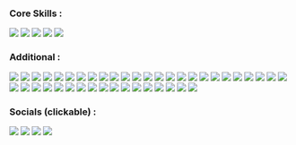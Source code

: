 ### Core Skills :
<p>
  <a href="#"><img src="https://img.shields.io/badge/Red%20Hat-EE0000?style=for-the-badge&logo=redhat&logoColor=white"/></a>
  <img src="https://img.shields.io/badge/Ansible-EE0000?style=for-the-badge&logo=ansible&logoColor=white"/>
  <img src="https://img.shields.io/badge/Amazon%20AWS-232F3E?style=for-the-badge&logo=amazonaws&logoColor=white"/>
  <img src="https://img.shields.io/badge/Patching-4CAF50?style=for-the-badge&logo=linux&logoColor=white"/>
  <img src="https://img.shields.io/badge/Monitoring-183A61?style=for-the-badge&logo=prometheus&logoColor=white"/>
</p>

### Additional :
<p>
  <!-- OS / Platforms -->
  <img src="https://img.shields.io/badge/Debian-A81D33?style=for-the-badge&logo=debian&logoColor=white"/>
  <img src="https://img.shields.io/badge/Ubuntu-E95420?style=for-the-badge&logo=ubuntu&logoColor=white"/>
  <img src="https://img.shields.io/badge/Kali_Linux-557C94?style=for-the-badge&logo=kali-linux&logoColor=white"/>
  <img src="https://img.shields.io/badge/Windows-0078D6?style=for-the-badge&logo=windows&logoColor=white"/>

  <!-- Cloud & Infra -->
  <img src="https://img.shields.io/badge/AWS_EC2-FF9900?style=for-the-badge&logo=amazonec2&logoColor=white"/>
  <img src="https://img.shields.io/badge/AWS_S3-569A31?style=for-the-badge&logo=amazons3&logoColor=white"/>
  <img src="https://img.shields.io/badge/AWS_IAM-232F3E?style=for-the-badge&logo=amazonaws&logoColor=white"/>
  <img src="https://img.shields.io/badge/AWS_Amplify-FF9900?style=for-the-badge&logo=awsamplify&logoColor=white"/>
  <img src="https://img.shields.io/badge/AWS_Lambda-FF9900?style=for-the-badge&logo=awslambda&logoColor=white"/>
  <img src="https://img.shields.io/badge/Azure_DevOps-0078D7?style=for-the-badge&logo=azuredevops&logoColor=white"/>
  <img src="https://img.shields.io/badge/Red_Hat_Satellite-EE0000?style=for-the-badge&logo=redhat&logoColor=white"/>

  <!-- Monitoring & Security -->
  <img src="https://img.shields.io/badge/Checkmk-15D1A0?style=for-the-badge&logo=checkmk&logoColor=white"/>
  <img src="https://img.shields.io/badge/SCOM-0078D4?style=for-the-badge&logo=microsoft&logoColor=white"/>
  <img src="https://img.shields.io/badge/Tenable.io-2D9CDB?style=for-the-badge&logo=tenable&logoColor=white"/>

  <!-- Automation & Scripting -->
  <img src="https://img.shields.io/badge/Bash-4EAA25?style=for-the-badge&logo=gnubash&logoColor=white"/>
  <img src="https://img.shields.io/badge/PowerShell-2CA5E0?style=for-the-badge&logo=powershell&logoColor=white"/>
  <img src="https://img.shields.io/badge/Python-3776AB?style=for-the-badge&logo=python&logoColor=white"/>
  <img src="https://img.shields.io/badge/YAML-CB171E?style=for-the-badge&logo=yaml&logoColor=white"/>

  <!-- Dev Tools -->
  <img src="https://img.shields.io/badge/Git-F05032?style=for-the-badge&logo=git&logoColor=white"/>
  <img src="https://img.shields.io/badge/GitHub-181717?style=for-the-badge&logo=github&logoColor=white"/>
  <img src="https://img.shields.io/badge/VS_Code-007ACC?style=for-the-badge&logo=visualstudiocode&logoColor=white"/>
  <img src="https://img.shields.io/badge/VIM-11AB00?style=for-the-badge&logo=vim&logoColor=white"/>
  <img src="https://img.shields.io/badge/Notepad++-90E59A.svg?style=for-the-badge&logo=notepadplusplus&logoColor=black"/>

  <!-- Documentation & Web -->
  <img src="https://img.shields.io/badge/Hugo-FF4088?style=for-the-badge&logo=hugo&logoColor=white"/>
  <img src="https://img.shields.io/badge/HTML-239120?style=for-the-badge&logo=html5&logoColor=white"/>
  <img src="https://img.shields.io/badge/CSS-1572B6?style=for-the-badge&logo=css3&logoColor=white"/>
  <img src="https://img.shields.io/badge/Markdown-000000?style=for-the-badge&logo=markdown&logoColor=white"/>
  <img src="https://img.shields.io/badge/LibreOffice-18A303?style=for-the-badge&logo=libreoffice&logoColor=white"/>
  <img src="https://img.shields.io/badge/Confluence-172BF4?style=for-the-badge&logo=confluence&logoColor=white"/>
  <img src="https://img.shields.io/badge/ServiceNow-00C6AE?style=for-the-badge&logo=servicenow&logoColor=white"/>

  <!-- Productivity -->
  <img src="https://img.shields.io/badge/Notion-000000?style=for-the-badge&logo=notion&logoColor=white"/>
  <img src="https://img.shields.io/badge/Motion-FF4154?style=for-the-badge&logo=kinsta&logoColor=white"/>

  <!-- AI / ML / Creative -->
  <img src="https://img.shields.io/badge/ChatGPT-74aa9c?style=for-the-badge&logo=openai&logoColor=white"/>
  <img src="https://img.shields.io/badge/Gamma-000000?style=for-the-badge&logoColor=white"/>
  <img src="https://img.shields.io/badge/Kohya-222222?style=for-the-badge&logoColor=white"/>
  <img src="https://img.shields.io/badge/Fooocus-007ACC?style=for-the-badge&logoColor=white"/>
  <img src="https://img.shields.io/badge/FramePack-6A5ACD?style=for-the-badge&logoColor=white"/>

  <!-- Virtualisation & Visual Tools -->
  <img src="https://img.shields.io/badge/VirtualBox-183A61?style=for-the-badge&logo=virtualbox&logoColor=white"/>
  <img src="https://img.shields.io/badge/OBS_Studio-302E31?style=for-the-badge&logo=obsstudio&logoColor=white"/>
  <img src="https://img.shields.io/badge/SketchUp-005F9E?style=for-the-badge&logo=sketchup&logoColor=white"/>
  <img src="https://img.shields.io/badge/GIMP-5C5543?style=for-the-badge&logo=gimp&logoColor=white"/>

  <!-- Learning / Labs -->
  <img src="https://img.shields.io/badge/Hack_The_Box-9FEF00?style=for-the-badge&logo=hack-the-box&logoColor=white"/>
</p>

### Socials (clickable) :
<p>
  <a href="mailto:jackcollins1434@yahoo.com" target="_blank"><img src="https://img.shields.io/badge/Email-D14836?style=for-the-badge&logo=gmail&logoColor=white"/></a>
  <a href="https://github.com/0phoi5" target="_blank"><img src="https://img.shields.io/badge/GitHub-181717?style=for-the-badge&logo=github&logoColor=white"/></a>
  <a href="https://www.linkedin.com/in/jack-collins-632531155/" target="_blank"><img src="https://img.shields.io/badge/LinkedIn-0077B5?style=for-the-badge&logo=linkedin&logoColor=white"/></a>
  <a href="https://www.buymeacoffee.com/jackcollins" target="_blank"><img src="https://img.shields.io/badge/Buy_Me_A_Coffee-FFDD00?style=for-the-badge&logo=buy-me-a-coffee&logoColor=black"/></a>
</p>
